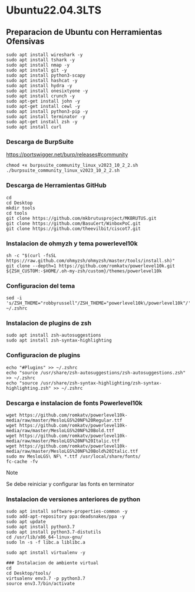 # Ubuntu22.04.3LTS
## Preparacion de Ubuntu con Herramientas Ofensivas

```
sudo apt install wireshark -y
sudo apt install tshark -y
sudo apt install nmap -y
sudo apt install git -y
sudo apt install python3-scapy
sudo apt install hashcat -y
sudo apt install hydra -y
sudo apt install onesixtyone -y
sudo apt install crunch -y
sudo apt-get install john -y
sudo apt-get install cewl -y
sudo apt install python3-pip -y
sudo apt install terminator -y
sudo apt-get install zsh -y
sudo apt install curl
```

### Descarga de BurpSuite
https://portswigger.net/burp/releases#community
```
chmod +x burpsuite_community_linux_v2023_10_2_2.sh 
./burpsuite_community_linux_v2023_10_2_2.sh
```
### Descarga de Herramientas GitHub
```
cd
cd Desktop
mkdir tools
cd tools
git clone https://github.com/mkbrutusproject/MKBRUTUS.git
git clone https://github.com/BasuCert/WinboxPoC.git
git clone https://github.com/theevilbit/ciscot7.git
```
### Instalacion de ohmyzh y tema powerlevel10k
```
sh -c "$(curl -fsSL https://raw.github.com/ohmyzsh/ohmyzsh/master/tools/install.sh)"
git clone --depth=1 https://github.com/romkatv/powerlevel10k.git ${ZSH_CUSTOM:-$HOME/.oh-my-zsh/custom}/themes/powerlevel10k
```

### Configuracion del tema
```
sed -i 's/ZSH_THEME="robbyrussell"/ZSH_THEME="powerlevel10k\/powerlevel10k"/' ~/.zshrc
```
### Instalacion de plugins de zsh
```
sudo apt install zsh-autosuggestions
sudo apt install zsh-syntax-highlighting
```

### Configuracion de plugins
```
echo "#Plugins" >> ~/.zshrc
echo "source /usr/share/zsh-autosuggestions/zsh-autosuggestions.zsh" >> ~/.zshrc
echo "source /usr/share/zsh-syntax-highlighting/zsh-syntax-highlighting.zsh" >> ~/.zshrc
```
### Descarga e instalacion de fonts Powerlevel10k
```
wget https://github.com/romkatv/powerlevel10k-media/raw/master/MesloLGS%20NF%20Regular.ttf
wget https://github.com/romkatv/powerlevel10k-media/raw/master/MesloLGS%20NF%20Bold.ttf
wget https://github.com/romkatv/powerlevel10k-media/raw/master/MesloLGS%20NF%20Italic.ttf
wget https://github.com/romkatv/powerlevel10k-media/raw/master/MesloLGS%20NF%20Bold%20Italic.ttf
sudo mv MesloLGS\ NF\ *.ttf /usr/local/share/fonts/
fc-cache -fv
```

> [!NOTE]
> Se debe reiniciar y configurar las fonts en terminator

### Instalacion de versiones anteriores de python
```
sudo apt install software-properties-common -y
sudo add-apt-repository ppa:deadsnakes/ppa -y
sudo apt update
sudo apt install python3.7
sudo apt install python3.7-distutils
cd /usr/lib/x86_64-linux-gnu/
sudo ln -s -f libc.a liblibc.a

sudo apt install virtualenv -y

### Instalacion de ambiente virtual
cd
cd Desktop/tools/
virtualenv env3.7 -p python3.7
source env3.7/bin/activate

